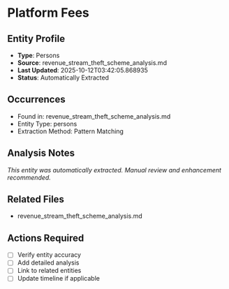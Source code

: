 # Platform Fees

## Entity Profile
- **Type**: Persons
- **Source**: revenue_stream_theft_scheme_analysis.md
- **Last Updated**: 2025-10-12T03:42:05.868935
- **Status**: Automatically Extracted

## Occurrences
- Found in: revenue_stream_theft_scheme_analysis.md
- Entity Type: persons
- Extraction Method: Pattern Matching

## Analysis Notes
*This entity was automatically extracted. Manual review and enhancement recommended.*

## Related Files
- revenue_stream_theft_scheme_analysis.md

## Actions Required
- [ ] Verify entity accuracy
- [ ] Add detailed analysis
- [ ] Link to related entities
- [ ] Update timeline if applicable
